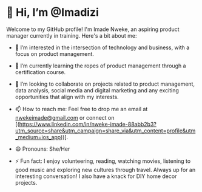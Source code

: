# 👋 Hi, I’m @Imadizi
Welcome to my GitHub profile! I'm Imade Nweke, an aspiring product manager currently in training. Here's a bit about me:

- 👀 I’m interested in the intersection of technology and business, with a focus on product management.
  
- 🌱 I’m currently learning the ropes of product management through a certification course.
  
- 💞️ I’m looking to collaborate on projects related to product management, data analysis, social media and digital marketing and any exciting opportunities that align with my interests.
  
- 📫 How to reach me: Feel free to drop me an email at nwekeimade@gmail.com or connect on [(https://www.linkedin.com/in/nweke-imade-88abb2b3?utm_source=share&utm_campaign=share_via&utm_content=profile&utm_medium=ios_app))].
 
- 😄 Pronouns: She/Her

- ⚡ Fun fact: I enjoy volunteering, reading, watching movies, listening to good music and exploring new cultures through travel. Always up for an interesting conversation! I also have a knack for DIY home decor projects.

<!---
Imadizi/Imadizi is a ✨ special ✨ repository because its `README.md` (this file) appears on your GitHub profile.
You can click the Preview link to take a look at your 
